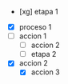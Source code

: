 - [xg] etapa 1
- [x] proceso 1
- [ ] accion 1
    - [ ] accion 2
    - [ ] etapa 2
- [x] accion 2
    - [x] accion 3